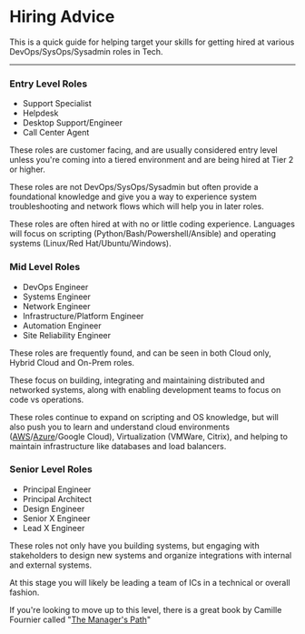 # Hiring Advice
This is a quick guide for helping target your skills for getting hired at various DevOps/SysOps/Sysadmin roles in Tech.
___
### Entry Level Roles
* Support Specialist
* Helpdesk
* Desktop Support/Engineer
* Call Center Agent

These roles are customer facing, and are usually considered entry level unless you're coming into a tiered environment and are being hired at Tier 2 or higher.

These roles are not DevOps/SysOps/Sysadmin but often provide a foundational knowledge and give you a way to experience system troubleshooting and network flows which will help you in later roles.

These roles are often hired at with no or little coding experience. Languages will focus on scripting (Python/Bash/Powershell/Ansible) and operating systems (Linux/Red Hat/Ubuntu/Windows).

### Mid Level Roles

* DevOps Engineer 
* Systems Engineer
* Network Engineer
* Infrastructure/Platform Engineer
* Automation Engineer
* Site Reliability Engineer

These roles are frequently found, and can be seen in both Cloud only, Hybrid Cloud and On-Prem roles. 

These focus on building, integrating and maintaining distributed and networked systems, along with enabling development teams to focus on code vs operations.

These roles continue to expand on scripting and OS knowledge, but will also push you to learn and understand cloud environments ([AWS](AWS_Resources.md)/[Azure](Azure_Resources.md)/Google Cloud), Virtualization (VMWare, Citrix), and helping to maintain infrastructure like databases and load balancers.

### Senior Level Roles

* Principal Engineer
* Principal Architect
* Design Engineer
* Senior X Engineer
* Lead X Engineer

These roles not only have you building systems, but engaging with stakeholders to design new systems and organize integrations with internal and external systems.

At this stage you will likely be leading a team of ICs in a technical or overall fashion.

If you're looking to move up to this level, there is a great book by Camille Fournier called "[The Manager's Path](https://www.oreilly.com/library/view/the-managers-path/9781491973882/)"